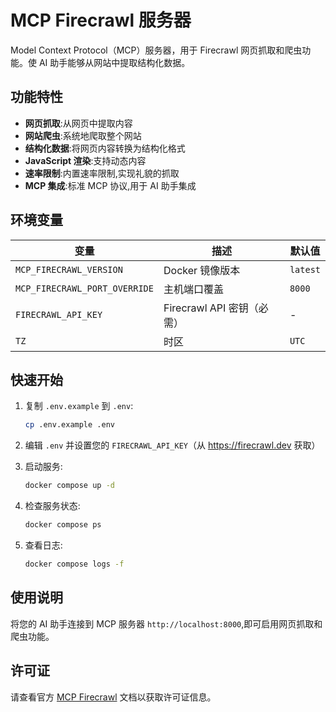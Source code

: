 # MCP Firecrawl 服务器

Model Context Protocol（MCP）服务器，用于 Firecrawl 网页抓取和爬虫功能。使 AI 助手能够从网站中提取结构化数据。

## 功能特性

- **网页抓取**:从网页中提取内容
- **网站爬虫**:系统地爬取整个网站
- **结构化数据**:将网页内容转换为结构化格式
- **JavaScript 渲染**:支持动态内容
- **速率限制**:内置速率限制,实现礼貌的抓取
- **MCP 集成**:标准 MCP 协议,用于 AI 助手集成

## 环境变量

| 变量                          | 描述                       | 默认值   |
| ----------------------------- | -------------------------- | -------- |
| `MCP_FIRECRAWL_VERSION`       | Docker 镜像版本            | `latest` |
| `MCP_FIRECRAWL_PORT_OVERRIDE` | 主机端口覆盖               | `8000`   |
| `FIRECRAWL_API_KEY`           | Firecrawl API 密钥（必需） | -        |
| `TZ`                          | 时区                       | `UTC`    |

## 快速开始

1. 复制 `.env.example` 到 `.env`:

   ```bash
   cp .env.example .env
   ```

2. 编辑 `.env` 并设置您的 `FIRECRAWL_API_KEY`（从 <https://firecrawl.dev> 获取）

3. 启动服务:

   ```bash
   docker compose up -d
   ```

4. 检查服务状态:

   ```bash
   docker compose ps
   ```

5. 查看日志:

   ```bash
   docker compose logs -f
   ```

## 使用说明

将您的 AI 助手连接到 MCP 服务器 `http://localhost:8000`,即可启用网页抓取和爬虫功能。

## 许可证

请查看官方 [MCP Firecrawl](https://hub.docker.com/r/mcp/firecrawl) 文档以获取许可证信息。
